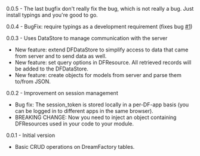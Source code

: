 0.0.5 - The last bugfix don't really fix the bug, which is not really a bug. Just install typings and you're good to go.

0.0.4 - BugFix: require typings as a development requirement (fixes bug [#1](https://github.com/elvisfernandes/ng2-dfservice/issues/1))

0.0.3 - Uses DataStore to manage communication with the server
- New feature: extend DFDataStore to simplify access to data that came from server and to send data as well.
- New feature: set query options in DFResource. All retrieved records will be added to the DFDataStore.
- New feature: create objects for models from server and parse them to/from JSON. 

0.0.2 - Improvement on session management
- Bug fix: The session_token is stored locally in a per-DF-app basis (you can be logged in to different apps in the same browser).  
- BREAKING CHANGE: Now you need to inject an object containing DFResources used in your code to your module.

0.0.1 - Initial version
- Basic CRUD operations on DreamFactory tables.